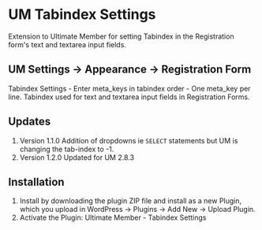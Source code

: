 # UM Tabindex Settings
Extension to Ultimate Member for setting Tabindex in the Registration form's text and textarea input fields.

## UM Settings -> Appearance -> Registration Form
Tabindex Settings - Enter meta_keys in tabindex order - One meta_key per line. Tabindex used for text and textarea input fields in Registration Forms.

## Updates
1. Version 1.1.0 Addition of dropdowns ie <code>SELECT</code> statements but UM is changing the tab-index to -1.
2. Version 1.2.0 Updated for UM 2.8.3

## Installation
1. Install by downloading the plugin ZIP file and install as a new Plugin, which you upload in WordPress -> Plugins -> Add New -> Upload Plugin.
2. Activate the Plugin: Ultimate Member - Tabindex Settings
